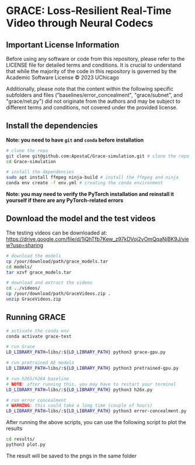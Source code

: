 # GRACE: Loss-Resilient Real-Time Video through Neural Codecs

## Important License Information


Before using any software or code from this repository, please refer to the LICENSE file for detailed terms and conditions. It is crucial to understand that while the majority of the code in this repository is governed by the Academic Software License © 2023 UChicago

Additionally, please note that the content within the following specific subfolders and files ("baselines/error_concealment", "grace/subnet", and "grace/net.py") did not originate from the authors and may be subject to different terms and conditions, not covered under the provided license. 

## Install the dependencies

**Note: you need to have `git` and `conda` before installation**
```bash
# clone the repo
git clone git@github.com:ApostaC/Grace-simulation.git # clone the repo
cd Grace-simulation

# install the dependencies
sudo apt install ffmpeg ninja-build # install the ffmpeg and ninja
conda env create -f env.yml # creating the conda environment
```

**Note: you may need to verify the PyTorch installation and reinstall it yourself if there are any PyTorch-related errors**




## Download the model and the test videos

The testing videos can be downloaded at: https://drive.google.com/file/d/1iQhTfb7Kew_z97kDVoj2vOmQqaNjBK9J/view?usp=sharing

```bash
# download the models
cp /your/download/path/grace_models.tar
cd models/
tar xzvf grace_models.tar 

# download and extract the videos
cd ../videos/
cp /your/download/path/GraceVideos.zip .
unzip GraceVideos.zip
```


## Running GRACE

```bash
# activate the conda env
conda activate grace-test

# run Grace
LD_LIBRARY_PATH=libs/:${LD_LIBRARY_PATH} python3 grace-gpu.py

# run pretrained AE models
LD_LIBRARY_PATH=libs/:${LD_LIBRARY_PATH} python3 pretrained-gpu.py

# run h265/h264 baseline
# NOTE: after running this, you may have to restart your terminal
LD_LIBRARY_PATH=libs/:${LD_LIBRARY_PATH} python3 h26x.py

# run error concealment
# WARNING: this could take a long time (couple of hours)
LD_LIBRARY_PATH=libs/:${LD_LIBRARY_PATH} python3 error-concealment.py
```

After running the above scripts, you can use the following script to plot the results
```bash
cd results/
python3 plot.py
```
The result will be saved to the pngs in the same folder

